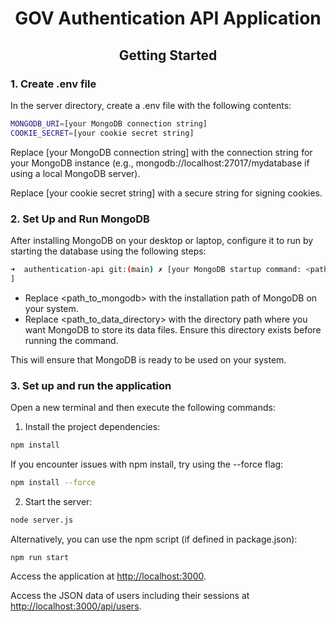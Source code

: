 <h1 align="center"> GOV Authentication API Application</h1>

<h2 align="center">Getting Started</h2>

### 1. Create .env file

In the server directory, create a .env file with the following contents:

```bash
MONGODB_URI=[your MongoDB connection string]
COOKIE_SECRET=[your cookie secret string]
```

Replace [your MongoDB connection string] with the connection string for your MongoDB instance (e.g., mongodb://localhost:27017/mydatabase if using a local MongoDB server).

Replace [your cookie secret string] with a secure string for signing cookies.


### 2. Set Up and Run MongoDB

After installing MongoDB on your desktop or laptop, configure it to run by starting the database using the following steps:

```bash
➜  authentication-api git:(main) ✗ [your MongoDB startup command: <path_to_mongodb>/bin/mongod --dbpath <path_to_data_directory>
]
```

- Replace <path_to_mongodb> with the installation path of MongoDB on your system.
- Replace <path_to_data_directory> with the directory path where you want MongoDB to store its data files. Ensure this directory exists before running the command.

This will ensure that MongoDB is ready to be used on your system.

### 3. Set up and run the application

Open a new terminal and then execute the following commands:

1. Install the project dependencies:

```bash
npm install 
```

If you encounter issues with npm install, try using the --force flag:

```bash
npm install --force
```

2. Start the server:

```bash
node server.js
```

Alternatively, you can use the npm script (if defined in package.json):

```bash
npm run start
```

Access the application at <http://localhost:3000>.

Access the JSON data of users including their sessions at <http://localhost:3000/api/users>.
